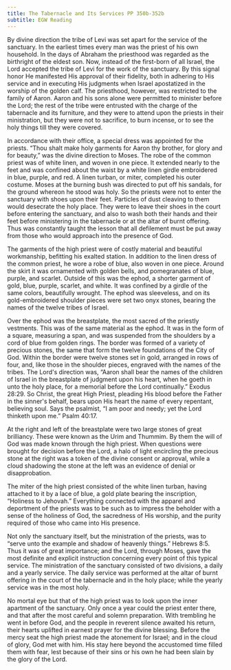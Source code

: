 ```yaml
---
title: The Tabernacle and Its Services PP 350b-352b
subtitle: EGW Reading
---
```


By divine direction the tribe of Levi was set apart for the service of the sanctuary. In the earliest times every man was the priest of his own household. In the days of Abraham the priesthood was regarded as the birthright of the eldest son. Now, instead of the first-born of all Israel, the Lord accepted the tribe of Levi for the work of the sanctuary. By this signal honor He manifested His approval of their fidelity, both in adhering to His service and in executing His judgments when Israel apostatized in the worship of the golden calf. The priesthood, however, was restricted to the family of Aaron. Aaron and his sons alone were permitted to minister before the Lord; the rest of the tribe were entrusted with the charge of the tabernacle and its furniture, and they were to attend upon the priests in their ministration, but they were not to sacrifice, to burn incense, or to see the holy things till they were covered.

In accordance with their office, a special dress was appointed for the priests. “Thou shalt make holy garments for Aaron thy brother, for glory and for beauty,” was the divine direction to Moses. The robe of the common priest was of white linen, and woven in one piece. It extended nearly to the feet and was confined about the waist by a white linen girdle embroidered in blue, purple, and red. A linen turban, or miter, completed his outer costume. Moses at the burning bush was directed to put off his sandals, for the ground whereon he stood was holy. So the priests were not to enter the sanctuary with shoes upon their feet. Particles of dust cleaving to them would desecrate the holy place. They were to leave their shoes in the court before entering the sanctuary, and also to wash both their hands and their feet before ministering in the tabernacle or at the altar of burnt offering. Thus was constantly taught the lesson that all defilement must be put away from those who would approach into the presence of God.

The garments of the high priest were of costly material and beautiful workmanship, befitting his exalted station. In addition to the linen dress of the common priest, he wore a robe of blue, also woven in one piece. Around the skirt it was ornamented with golden bells, and pomegranates of blue, purple, and scarlet. Outside of this was the ephod, a shorter garment of gold, blue, purple, scarlet, and white. It was confined by a girdle of the same colors, beautifully wrought. The ephod was sleeveless, and on its gold-embroidered shoulder pieces were set two onyx stones, bearing the names of the twelve tribes of Israel.

Over the ephod was the breastplate, the most sacred of the priestly vestments. This was of the same material as the ephod. It was in the form of a square, measuring a span, and was suspended from the shoulders by a cord of blue from golden rings. The border was formed of a variety of precious stones, the same that form the twelve foundations of the City of God. Within the border were twelve stones set in gold, arranged in rows of four, and, like those in the shoulder pieces, engraved with the names of the tribes. The Lord's direction was, “Aaron shall bear the names of the children of Israel in the breastplate of judgment upon his heart, when he goeth in unto the holy place, for a memorial before the Lord continually.” Exodus 28:29. So Christ, the great High Priest, pleading His blood before the Father in the sinner's behalf, bears upon His heart the name of every repentant, believing soul. Says the psalmist, “I am poor and needy; yet the Lord thinketh upon me.” Psalm 40:17.

At the right and left of the breastplate were two large stones of great brilliancy. These were known as the Urim and Thummim. By them the will of God was made known through the high priest. When questions were brought for decision before the Lord, a halo of light encircling the precious stone at the right was a token of the divine consent or approval, while a cloud shadowing the stone at the left was an evidence of denial or disapprobation.

The miter of the high priest consisted of the white linen turban, having attached to it by a lace of blue, a gold plate bearing the inscription, “Holiness to Jehovah.” Everything connected with the apparel and deportment of the priests was to be such as to impress the beholder with a sense of the holiness of God, the sacredness of His worship, and the purity required of those who came into His presence.

Not only the sanctuary itself, but the ministration of the priests, was to “serve unto the example and shadow of heavenly things.” Hebrews 8:5. Thus it was of great importance; and the Lord, through Moses, gave the most definite and explicit instruction concerning every point of this typical service. The ministration of the sanctuary consisted of two divisions, a daily and a yearly service. The daily service was performed at the altar of burnt offering in the court of the tabernacle and in the holy place; while the yearly service was in the most holy.

No mortal eye but that of the high priest was to look upon the inner apartment of the sanctuary. Only once a year could the priest enter there, and that after the most careful and solemn preparation. With trembling he went in before God, and the people in reverent silence awaited his return, their hearts uplifted in earnest prayer for the divine blessing. Before the mercy seat the high priest made the atonement for Israel; and in the cloud of glory, God met with him. His stay here beyond the accustomed time filled them with fear, lest because of their sins or his own he had been slain by the glory of the Lord.